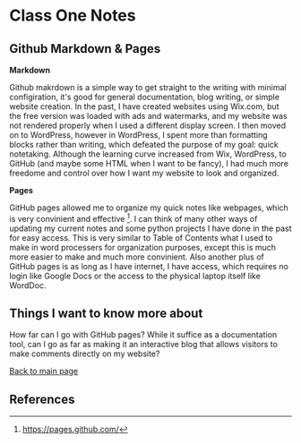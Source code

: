 # Class One Notes

## Github Markdown & Pages

**Markdown**

Github makrdown is a simple way to get straight to the writing with minimal configiration, it's good for general documentation, blog writing, or simple website creation. In the past, I have created websites using Wix.com, but the free version was loaded with ads and watermarks, and my website was not rendered properly when I used a different display screen. I then moved on to WordPress, however in WordPress, I spent more than formatting blocks rather than writing, which defeated the purpose of my goal: quick notetaking. Although the learning curve increased from Wix, WordPress, to GitHub (and maybe some HTML when I want to be fancy), I had much more freedome and control over how I want my website to look and organized. 
 
 **Pages** 
 
GitHub pages allowed me to organize my quick notes like webpages, which is very convinient and effective [^1]. I can think of many other ways of updating my current notes and some python projects I have done in the past for easy access. This is very similar to Table of Contents what I used to make in word processers for organization purposes, except this is much more easier to make and much more convinient. Also another plus of GitHub pages is as long as I have internet, I have access, which requires no login like Google Docs or the access to the physical laptop itself like WordDoc. 

  ## Things I want to know more about
  
  How far can I go with GitHub pages? While it suffice as a documentation tool, can I go as far as making it an interactive blog that allows visitors to make comments directly on my website?
  
 [Back to main page](https://mirandalu2020.github.io/reading-notes/)
 ## References
 [^1]: https://pages.github.com/
 
 

